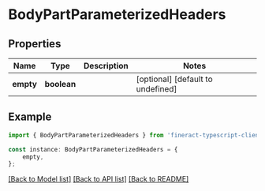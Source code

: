 # BodyPartParameterizedHeaders


## Properties

Name | Type | Description | Notes
------------ | ------------- | ------------- | -------------
**empty** | **boolean** |  | [optional] [default to undefined]

## Example

```typescript
import { BodyPartParameterizedHeaders } from 'fineract-typescript-client';

const instance: BodyPartParameterizedHeaders = {
    empty,
};
```

[[Back to Model list]](../README.md#documentation-for-models) [[Back to API list]](../README.md#documentation-for-api-endpoints) [[Back to README]](../README.md)
